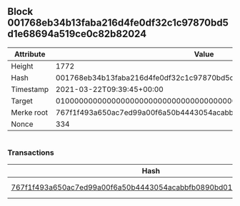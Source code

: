 ## Block 001768eb34b13faba216d4fe0df32c1c97870bd5d1e68694a519ce0c82b82024

Attribute | Value
--- | ---
Height | 1772
Hash | 001768eb34b13faba216d4fe0df32c1c97870bd5d1e68694a519ce0c82b82024
Timestamp | 2021-03-22T09:39:45+00:00
Target | 0100000000000000000000000000000000000000000000000000000000000000
Merke root | 767f1f493a650ac7ed99a00f6a50b4443054acabbfb0890bd013e0b60ee59223
Nonce | 334

```

```

### Transactions

Hash | Amount
--- | ---
[767f1f493a650ac7ed99a00f6a50b4443054acabbfb0890bd013e0b60ee59223](767f1f493a650ac7ed99a00f6a50b4443054acabbfb0890bd013e0b60ee59223.md) | 10.00000000 SKEPTI 
